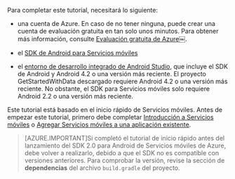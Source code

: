 Para completar este tutorial, necesitará lo siguiente:

- una cuenta de Azure. En caso de no tener ninguna, puede crear una cuenta de evaluación gratuita en tan solo unos minutos. Para obtener más información, consulte <a href="http://azure.microsoft.com/pricing/free-trial/?WT.mc_id=AED8DE357" target="_blank">Evaluación gratuita de Azure￼</a>.


- el [SDK de Android para Servicios móviles](http://aka.ms/Iajk6q)
- el <a  href="https://developer.android.com/sdk/index.html" target="_blank">entorno de desarrollo integrado de Android Studio</a>, que incluye el SDK de Android y Android 4.2 o una versión más reciente. El proyecto GetStartedWithData descargado requiere Android 4.2 o una versión más reciente. No obstante, el SDK para Servicios móviles solo requiere Android 2.2 o una versión más reciente. 

Este tutorial está basado en el inicio rápido de Servicios móviles. Antes de empezar este tutorial, primero debe completar [Introducción a Servicios móviles] o [Agregar Servicios móviles a una aplicación existente].

> [AZURE.IMPORTANT]Si completó el tutorial de inicio rápido antes del lanzamiento del SDK 2.0 para Android de Servicios móviles de Azure, debe volver a realizarlo, debido a que el SDK no es compatible con versiones anteriores. Para comprobar la versión, revise la sección de **dependencias** del archivo `build.gradle` del proyecto.

<!-- URLs. -->
[Introducción a Servicios móviles]: ../articles/mobile-services/mobile-services-android-get-started.md
[Agregar Servicios móviles a una aplicación existente]: ../articles/mobile-services/mobile-services-android-get-started-data.md

<!---HONumber=July15_HO1-->